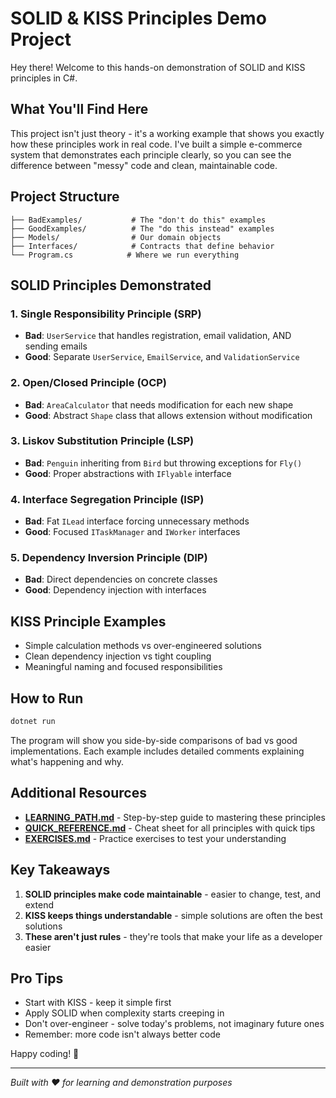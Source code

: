 # SOLID & KISS Principles Demo Project

Hey there! Welcome to this hands-on demonstration of SOLID and KISS principles in C#. 

## What You'll Find Here

This project isn't just theory - it's a working example that shows you exactly how these principles work in real code. I've built a simple e-commerce system that demonstrates each principle clearly, so you can see the difference between "messy" code and clean, maintainable code.

## Project Structure

```
├── BadExamples/           # The "don't do this" examples
├── GoodExamples/          # The "do this instead" examples
├── Models/                # Our domain objects
├── Interfaces/            # Contracts that define behavior
└── Program.cs            # Where we run everything
```

## SOLID Principles Demonstrated

### 1. Single Responsibility Principle (SRP)
- **Bad**: `UserService` that handles registration, email validation, AND sending emails
- **Good**: Separate `UserService`, `EmailService`, and `ValidationService`

### 2. Open/Closed Principle (OCP)
- **Bad**: `AreaCalculator` that needs modification for each new shape
- **Good**: Abstract `Shape` class that allows extension without modification

### 3. Liskov Substitution Principle (LSP)
- **Bad**: `Penguin` inheriting from `Bird` but throwing exceptions for `Fly()`
- **Good**: Proper abstractions with `IFlyable` interface

### 4. Interface Segregation Principle (ISP)
- **Bad**: Fat `ILead` interface forcing unnecessary methods
- **Good**: Focused `ITaskManager` and `IWorker` interfaces

### 5. Dependency Inversion Principle (DIP)
- **Bad**: Direct dependencies on concrete classes
- **Good**: Dependency injection with interfaces

## KISS Principle Examples

- Simple calculation methods vs over-engineered solutions
- Clean dependency injection vs tight coupling
- Meaningful naming and focused responsibilities

## How to Run

```bash
dotnet run
```

The program will show you side-by-side comparisons of bad vs good implementations. Each example includes detailed comments explaining what's happening and why.

## Additional Resources

- **[LEARNING_PATH.md](LEARNING_PATH.md)** - Step-by-step guide to mastering these principles
- **[QUICK_REFERENCE.md](QUICK_REFERENCE.md)** - Cheat sheet for all principles with quick tips
- **[EXERCISES.md](EXERCISES.md)** - Practice exercises to test your understanding

## Key Takeaways

1. **SOLID principles make code maintainable** - easier to change, test, and extend
2. **KISS keeps things understandable** - simple solutions are often the best solutions
3. **These aren't just rules** - they're tools that make your life as a developer easier

## Pro Tips

- Start with KISS - keep it simple first
- Apply SOLID when complexity starts creeping in
- Don't over-engineer - solve today's problems, not imaginary future ones
- Remember: more code isn't always better code

Happy coding! 🚀

---
*Built with ❤️ for learning and demonstration purposes*
